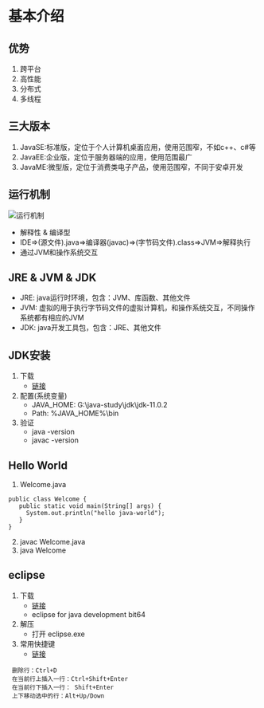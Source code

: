 # 基本介绍 
## 优势
   1. 跨平台
   2. 高性能
   3. 分布式
   4. 多线程
## 三大版本
   1. JavaSE:标准版，定位于个人计算机桌面应用，使用范围窄，不如c++、c#等
   2. JavaEE:企业版，定位于服务器端的应用，使用范围最广
   3. JavaME:微型版，定位于消费类电子产品，使用范围窄，不同于安卓开发
## 运行机制 
   ![运行机制](/img/java-run-process.jpg)  
   + 解释性 & 编译型
   + IDE=>(源文件).java=>编译器(javac)=>(字节码文件).class=>JVM=>解释执行
   + 通过JVM和操作系统交互
## JRE & JVM & JDK
   + JRE: java运行时环境，包含：JVM、库函数、其他文件
   + JVM: 虚拟的用于执行字节码文件的虚拟计算机，和操作系统交互，不同操作系统都有相应的JVM
   + JDK: java开发工具包，包含：JRE、其他文件
## JDK安装
   1. 下载
      + [链接](http://www.oracle.com/technetwork/java/javase/downloads/index.html)
   2. 配置(系统变量)
      + JAVA_HOME: G:\java-study\jdk\jdk-11.0.2
      + Path: %JAVA_HOME%\bin
   3. 验证
      * java -version
      + javac -version
## Hello World 
   1. Welcome.java
   ```
   public class Welcome {
      public static void main(String[] args) {
        System.out.println("hello java-world");
      }
   }
   ```
   2. javac Welcome.java
   3. java Welcome
## eclipse
   1. 下载
      + [链接](https://www.eclipse.org/downloads/)
      + eclipse for java development bit64
   2. 解压
      + 打开 eclipse.exe
   3. 常用快捷键
      + [链接](https://www.cnblogs.com/mq0036/p/4995390.html)
   ```
    删除行：Ctrl+D
    在当前行上插入一行：Ctrl+Shift+Enter
    在当前行下插入一行： Shift+Enter
    上下移动选中的行：Alt+Up/Down
   ```